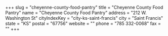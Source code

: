 +++
slug = "cheyenne-county-food-pantry"
title = "Cheyenne County Food Pantry"
name = "Cheyenne County Food Pantry"
address = "212 W. Washington St"
cityIndexKey = "city-ks-saint-francis"
city = "Saint Francis"
state = "KS"
postal = "67756"
website = ""
phone = "785 332-0068"
fax = ""
+++
